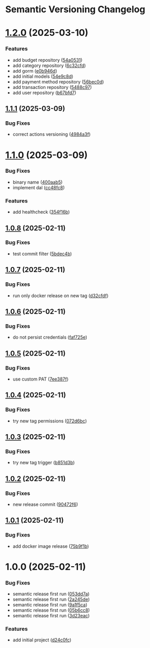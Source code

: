 # Semantic Versioning Changelog

# [1.2.0](https://github.com/TsonasIoannis/go-personal-finance-tracker/compare/v1.1.1...v1.2.0) (2025-03-10)


### Features

* add budget repository ([54a0531](https://github.com/TsonasIoannis/go-personal-finance-tracker/commit/54a0531e36e36d200a0ab062348751d8d5b3bf9f))
* add category repository ([6c32cfd](https://github.com/TsonasIoannis/go-personal-finance-tracker/commit/6c32cfd6ee153df24845642bfce55a16a32d4dbb))
* add gorm ([e0b946d](https://github.com/TsonasIoannis/go-personal-finance-tracker/commit/e0b946d09b3ac94f5e3677623e39bb7e40296f2e))
* add initial models ([54e9c8d](https://github.com/TsonasIoannis/go-personal-finance-tracker/commit/54e9c8d00bf13815b7e2165f394f361f2a05bfdd))
* add payment method repository ([56bec0d](https://github.com/TsonasIoannis/go-personal-finance-tracker/commit/56bec0d75eccf2c0132ad9b84bd5ed8691fad5b8))
* add transaction repository ([5488c97](https://github.com/TsonasIoannis/go-personal-finance-tracker/commit/5488c97fceb82577ecdde6eb1a3aeb9ef0e80f16))
* add user repository ([b67bfd7](https://github.com/TsonasIoannis/go-personal-finance-tracker/commit/b67bfd7c62cc8be879cf9fd061e955bb37174f2c))

## [1.1.1](https://github.com/TsonasIoannis/go-personal-finance-tracker/compare/v1.1.0...v1.1.1) (2025-03-09)


### Bug Fixes

* correct actions versioning ([4984a3f](https://github.com/TsonasIoannis/go-personal-finance-tracker/commit/4984a3fb084efa9e9afd3ab922a1786173ac9a60))

# [1.1.0](https://github.com/TsonasIoannis/go-personal-finance-tracker/compare/v1.0.8...v1.1.0) (2025-03-09)


### Bug Fixes

* binary name ([400aab5](https://github.com/TsonasIoannis/go-personal-finance-tracker/commit/400aab553f81a672441166ea9d7ed25e44235baf))
* implement dal ([cc48fc8](https://github.com/TsonasIoannis/go-personal-finance-tracker/commit/cc48fc85ca767d8419dda94c2a2eb9011716fb82))


### Features

* add healthcheck ([354f16b](https://github.com/TsonasIoannis/go-personal-finance-tracker/commit/354f16b132604c551a42791e5faaa536f9776fbb))

## [1.0.8](https://github.com/TsonasIoannis/go-personal-finance-tracker/compare/v1.0.7...v1.0.8) (2025-02-11)


### Bug Fixes

* test commit filter ([5bdec4b](https://github.com/TsonasIoannis/go-personal-finance-tracker/commit/5bdec4be66b18547f0c739594d0bba0598f5b747))

## [1.0.7](https://github.com/TsonasIoannis/go-personal-finance-tracker/compare/v1.0.6...v1.0.7) (2025-02-11)


### Bug Fixes

* run only docker release on new tag ([d32cfdf](https://github.com/TsonasIoannis/go-personal-finance-tracker/commit/d32cfdf6290074aecbe1568ef0d1ff61318eb7ca))

## [1.0.6](https://github.com/TsonasIoannis/go-personal-finance-tracker/compare/v1.0.5...v1.0.6) (2025-02-11)


### Bug Fixes

* do not persist credentials ([faf725e](https://github.com/TsonasIoannis/go-personal-finance-tracker/commit/faf725e1b79e3ffe3e1ec8d8348f3f914d9d35fc))

## [1.0.5](https://github.com/TsonasIoannis/go-personal-finance-tracker/compare/v1.0.4...v1.0.5) (2025-02-11)


### Bug Fixes

* use custom PAT ([7ee387f](https://github.com/TsonasIoannis/go-personal-finance-tracker/commit/7ee387ff96d25dfe81cdd50a2f48a1ba801c3883))

## [1.0.4](https://github.com/TsonasIoannis/go-personal-finance-tracker/compare/v1.0.3...v1.0.4) (2025-02-11)


### Bug Fixes

* try new tag permissions ([072d6bc](https://github.com/TsonasIoannis/go-personal-finance-tracker/commit/072d6bc041d108634ee256fd53054ade6fbf8ff7))

## [1.0.3](https://github.com/TsonasIoannis/go-personal-finance-tracker/compare/v1.0.2...v1.0.3) (2025-02-11)


### Bug Fixes

* try new tag trigger ([b851d3b](https://github.com/TsonasIoannis/go-personal-finance-tracker/commit/b851d3bc154a2a4466b9ffc8160a40f3524d19f4))

## [1.0.2](https://github.com/TsonasIoannis/go-personal-finance-tracker/compare/v1.0.1...v1.0.2) (2025-02-11)


### Bug Fixes

* new release commit ([90472f6](https://github.com/TsonasIoannis/go-personal-finance-tracker/commit/90472f6749bfc13a27f161438cc69452c14209c0))

## [1.0.1](https://github.com/TsonasIoannis/go-personal-finance-tracker/compare/v1.0.0...v1.0.1) (2025-02-11)


### Bug Fixes

* add docker image release ([75b9f1b](https://github.com/TsonasIoannis/go-personal-finance-tracker/commit/75b9f1b9b8ba3e79ec9052b975fa37c09f069174))

# 1.0.0 (2025-02-11)


### Bug Fixes

* semantic release first run ([053dd7a](https://github.com/TsonasIoannis/go-personal-finance-tracker/commit/053dd7ac5572da7741b6716a526eaae2345819ac))
* semantic release first run ([2a245de](https://github.com/TsonasIoannis/go-personal-finance-tracker/commit/2a245dee3f640c33f39c6bb6cf0b5f3aa09438a0))
* semantic release first run ([9a1f5ca](https://github.com/TsonasIoannis/go-personal-finance-tracker/commit/9a1f5ca60a306da4706e4f9dd56d52562f8b436c))
* semantic release first run ([05b6cc8](https://github.com/TsonasIoannis/go-personal-finance-tracker/commit/05b6cc8fa1bd9bc2288e95287aabdff72027b96d))
* semantic release first run ([3d23eac](https://github.com/TsonasIoannis/go-personal-finance-tracker/commit/3d23eaca2c9ee88bd0643bd7446345bf6f04b86c))


### Features

* add initial project ([d24c0fc](https://github.com/TsonasIoannis/go-personal-finance-tracker/commit/d24c0fc6f1e76ce528663acad0b50a550b92c1e1))
